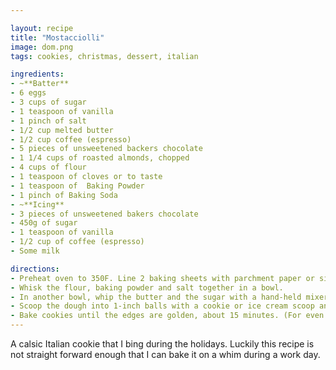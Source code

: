 ```yaml
---

layout: recipe
title: "Mostacciolli"
image: dom.png
tags: cookies, christmas, dessert, italian

ingredients:
- ~**Batter**
- 6 eggs
- 3 cups of sugar
- 1 teaspoon of vanilla
- 1 pinch of salt
- 1/2 cup melted butter
- 1/2 cup coffee (espresso)
- 5 pieces of unsweetened backers chocolate
- 1 1/4 cups of roasted almonds, chopped
- 4 cups of flour
- 1 teaspoon of cloves or to taste
- 1 teaspoon of  Baking Powder
- 1 pinch of Baking Soda
- ~**Icing**
- 3 pieces of unsweetened bakers chocolate
- 450g of sugar
- 1 teaspoon of vanilla
- 1/2 cup of coffee (espresso)
- Some milk

directions:
- Preheat oven to 350F. Line 2 baking sheets with parchment paper or silicone mats.
- Whisk the flour, baking powder and salt together in a bowl.
- In another bowl, whip the butter and the sugar with a hand-held mixer until fluffy, about 5 minutes. Beat in the egg and vanilla until just combined. Slowly beat in the dry ingredients in 2 additions, mixing just until incorporated.
- Scoop the dough into 1-inch balls with a cookie or ice cream scoop and roll in sugar. Place about 2-inches apart on the prepared baking sheets. Press a thumbprint into the center of each ball, about 1/2-inch deep. Fill each indentation with about 3/4 teaspoon jam.
- Bake cookies until the edges are golden, about 15 minutes. (For even color, rotate the pans from top to bottom about halfway through baking.) Cool cookies on the baking sheets.
---
```


A calsic Italian cookie that I bing during the holidays. Luckily this recipe is
not straight forward enough that I can bake it on a whim during a work day.